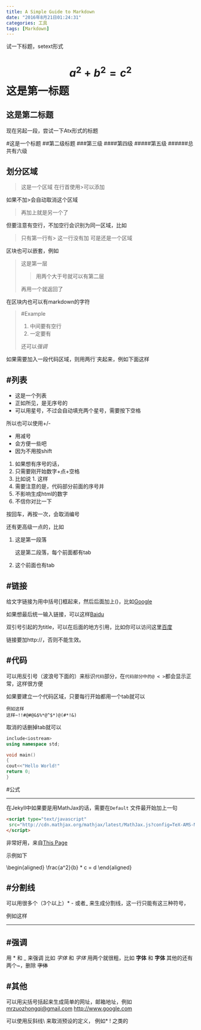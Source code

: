 ```yaml
---
title: A Simple Guide to Markdown   
date: "2016年8月21日01:24:31" 
categories: 工具
tags: [Markdown]
---
```


试一下标题，setext形式

$$a^2 + b^2 = c^2$$
这是第一标题
======
这是第二标题
------
<!-- more -->

现在另起一段，尝试一下Atx形式的标题

#这是一个标题
##第二级标题
###第三级
####第四级
#####第五级
######总共有六级

划分区域
-----------

>这是一个区域
>在行首使用>可以添加

如果不加>会自动取消这个区域

>再加上就是另一个了

但要注意有空行，不加空行会识别为同一区域，比如

>只有第一行有>
这一行没有加
可是还是一个区域

区块也可以嵌套，例如
>这是第一层
>
>>用两个大于号就可以有第二层
>
>再用一个就返回了

在区块内也可以有markdown的字符

>#Example
>
>1. 中间要有空行
>2. 一定要有
>
>还可以*强调*

如果需要加入一段代码区域，则用两行\`夹起来，例如下面这样


#列表
----------

* 这是一个列表
* 正如所见，是无序号的
* 可以用星号，不过会自动填充两个星号，需要按下空格

所以也可以使用+/-

- 用减号
- 会方便一些吧
- 因为不用按shift

1. 如果想有序号的话，
2. 只需要刚开始数字+点+空格
3. 比如说 1. 这样
4. 需要注意的是，代码部分前面的序号并
5. 不影响生成html的数字
8. 不信你对比一下

按回车，再按一次，会取消编号

还有更高级一点的，比如

1.  这是第一段落

    这是第二段落，每个前面都有tab

2.  这个前面也有tab


#链接
-------

给文字链接为用中括号[]框起来，然后后面加上()，比如[Google](http://www.google.com/)

如果想最后统一输入链接，可以这样[Baidu][1]

[1]: http://www.baidu.com/ "Baidu"

双引号引起的为title，可以在后面的地方引用，比如你可以访问这里[百度][Baidu]

[Baidu]: http://www.baidu.com/

链接要加http://，否则不能生效。

#代码
------

可以用反引号（波浪号下面的）来标识`代码`部分，在`代码部分中的@ < >`都会显示正常，这样很方便

如果要建立一个代码区域，只要每行开始都用一个tab就可以
    
    例如这样
    这样~!!#@#@&$%*@^$*)@(#*!&)

取消的话删掉tab就可以

```C++
include<iostream>
using namespace std;

void main()
{
cout<<"Hello World!"
return 0;
}
```
#公式

---
在Jekyll中如果要是用MathJax的话，需要在`Default` 文件最开始加上一句
```html
<script type="text/javascript"
 src="http://cdn.mathjax.org/mathjax/latest/MathJax.js?config=TeX-AMS-MML_HTMLorMML">
</script>
```

非常好用，来自[This Page](http://dlyang.me/blog-migrate/)

示例如下

\begin{aligned}
\frac{a^2}{b} * c = d
\end{aligned}

#分割线
------
可以用很多个（3个以上）* - 或者_ 来生成分割线，这一行只能有这三种符号，

例如这样

------

#强调
------
用 \* 和 \_ 来强调
比如 *字体* 和 _字体_
用两个就很粗，比如 **字体** 和 __字体__
其他的还有两个~，删除 ~~字体~~

#其他
-------
可以用尖括号括起来生成简单的网址，邮箱地址，例如
<mrzuozhongqi@gmail.com>
<http://www.google.com>

可以使用反斜线\ 来取消预设的定义， 例如\* \! 之类的
